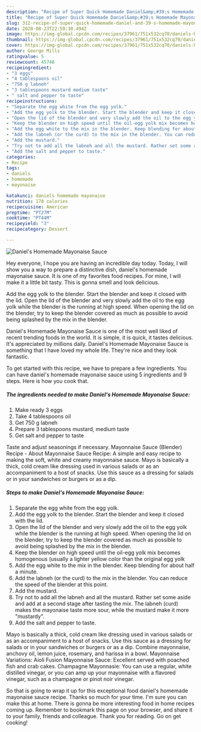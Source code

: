 ```yaml
---
description: "Recipe of Super Quick Homemade Daniel&amp;#39;s Homemade Mayonaise Sauce"
title: "Recipe of Super Quick Homemade Daniel&amp;#39;s Homemade Mayonaise Sauce"
slug: 312-recipe-of-super-quick-homemade-daniel-and-39-s-homemade-mayonaise-sauce
date: 2020-08-23T22:59:30.494Z
image: https://img-global.cpcdn.com/recipes/37961/751x532cq70/daniels-homemade-mayonaise-sauce-recipe-main-photo.jpg
thumbnail: https://img-global.cpcdn.com/recipes/37961/751x532cq70/daniels-homemade-mayonaise-sauce-recipe-main-photo.jpg
cover: https://img-global.cpcdn.com/recipes/37961/751x532cq70/daniels-homemade-mayonaise-sauce-recipe-main-photo.jpg
author: George Mills
ratingvalue: 5
reviewcount: 45748
recipeingredient:
- "3 eggs"
- "4 tablespoons oil"
- "750 g labneh"
- "3 tablespoons mustard medium taste"
- " salt and pepper to taste"
recipeinstructions:
- "Separate the egg white from the egg yolk."
- "Add the egg yolk to the blender. Start the blender and keep it closed with the lid."
- "Open the lid of the blender and very slowly add the oil to the egg yolk while the blender is the running at high speed. When opening the lid on the blender, try to keep the blender covered as much as possible to avoid being splashed by the mix in the blender."
- "Keep the blender on high speed until the oil-egg yolk mix becomes homogenous (usually a lighter yellow color than the original egg yolk"
- "Add the egg white to the mix in the blender. Keep blending for about half a minute."
- "Add the labneh (or the curd) to the mix in the blender. You can reduce the speed of the blender at this point."
- "Add the mustard."
- "Try not to add all the labneh and all the mustard. Rather set some aside and add at a second stage after tasting the mix. The labneh (curd) makes the mayonaise taste more sour, while the mustard make it more &#34;mustardy&#34;."
- "Add the salt and pepper to taste."
categories:
- Recipe
tags:
- daniels
- homemade
- mayonaise

katakunci: daniels homemade mayonaise 
nutrition: 170 calories
recipecuisine: American
preptime: "PT27M"
cooktime: "PT44M"
recipeyield: "3"
recipecategory: Dessert

---
```



![Daniel&#39;s Homemade Mayonaise Sauce](https://img-global.cpcdn.com/recipes/37961/751x532cq70/daniels-homemade-mayonaise-sauce-recipe-main-photo.jpg)

Hey everyone, I hope you are having an incredible day today. Today, I will show you a way to prepare a distinctive dish, daniel&#39;s homemade mayonaise sauce. It is one of my favorites food recipes. For mine, I will make it a little bit tasty. This is gonna smell and look delicious.

Add the egg yolk to the blender. Start the blender and keep it closed with the lid. Open the lid of the blender and very slowly add the oil to the egg yolk while the blender is the running at high speed. When opening the lid on the blender, try to keep the blender covered as much as possible to avoid being splashed by the mix in the blender.

Daniel&#39;s Homemade Mayonaise Sauce is one of the most well liked of recent trending foods in the world. It is simple, it is quick, it tastes delicious. It's appreciated by millions daily. Daniel&#39;s Homemade Mayonaise Sauce is something that I have loved my whole life. They're nice and they look fantastic.


To get started with this recipe, we have to prepare a few ingredients. You can have daniel&#39;s homemade mayonaise sauce using 5 ingredients and 9 steps. Here is how you cook that.

<!--inarticleads1-->

##### The ingredients needed to make Daniel&#39;s Homemade Mayonaise Sauce:

1. Make ready 3 eggs
1. Take 4 tablespoons oil
1. Get 750 g labneh
1. Prepare 3 tablespoons mustard, medium taste
1. Get  salt and pepper to taste


Taste and adjust seasonings if necessary. Mayonnaise Sauce (Blender) Recipe - About Mayonnaise Sauce Recipe: A simple and easy recipe to making the soft, white and creamy mayonnaise sauce. Mayo is basically a thick, cold cream like dressing used in various salads or as an accompaniment to a host of snacks. Use this sauce as a dressing for salads or in your sandwiches or burgers or as a dip. 

<!--inarticleads2-->

##### Steps to make Daniel&#39;s Homemade Mayonaise Sauce:

1. Separate the egg white from the egg yolk.
1. Add the egg yolk to the blender. Start the blender and keep it closed with the lid.
1. Open the lid of the blender and very slowly add the oil to the egg yolk while the blender is the running at high speed. When opening the lid on the blender, try to keep the blender covered as much as possible to avoid being splashed by the mix in the blender.
1. Keep the blender on high speed until the oil-egg yolk mix becomes homogenous (usually a lighter yellow color than the original egg yolk
1. Add the egg white to the mix in the blender. Keep blending for about half a minute.
1. Add the labneh (or the curd) to the mix in the blender. You can reduce the speed of the blender at this point.
1. Add the mustard.
1. Try not to add all the labneh and all the mustard. Rather set some aside and add at a second stage after tasting the mix. The labneh (curd) makes the mayonaise taste more sour, while the mustard make it more &#34;mustardy&#34;.
1. Add the salt and pepper to taste.


Mayo is basically a thick, cold cream like dressing used in various salads or as an accompaniment to a host of snacks. Use this sauce as a dressing for salads or in your sandwiches or burgers or as a dip. Combine mayonnaise, anchovy oil, lemon juice, rosemary, and harissa in a bowl. Mayonnaise Variations: Aioli Fusion Mayonnaise Sauce: Excellent served with poached fish and crab cakes. Champagne Mayonnasie: You can use a regular, white distilled vinegar, or you can amp up your mayonnaise with a flavored vinegar, such as a champagne or pinot noir vinegar. 

So that is going to wrap it up for this exceptional food daniel&#39;s homemade mayonaise sauce recipe. Thanks so much for your time. I'm sure you can make this at home. There is gonna be more interesting food in home recipes coming up. Remember to bookmark this page on your browser, and share it to your family, friends and colleague. Thank you for reading. Go on get cooking!
